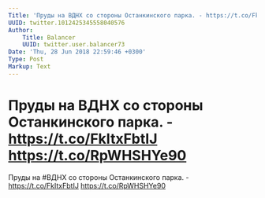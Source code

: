 ```yaml
---
Title: 'Пруды на ВДНХ со стороны Останкинского парка. - https://t.co/FkItxFbtIJ https://t.co/RpWHSHYe90'
UUID: twitter.1012425345558040576
Author:
    Title: Balancer
    UUID: twitter.user.balancer73
Date: 'Thu, 28 Jun 2018 22:59:46 +0300'
Type: Post
Markup: Text
---
```


# Пруды на ВДНХ со стороны Останкинского парка. - https://t.co/FkItxFbtIJ https://t.co/RpWHSHYe90

Пруды на #ВДНХ со стороны Останкинского парка. -
https://t.co/FkItxFbtIJ https://t.co/RpWHSHYe90